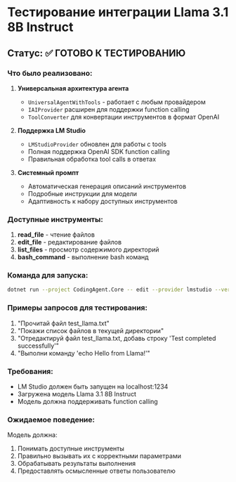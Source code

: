 # Тестирование интеграции Llama 3.1 8B Instruct

## Статус: ✅ ГОТОВО К ТЕСТИРОВАНИЮ

### Что было реализовано:

1. **Универсальная архитектура агента**
   - `UniversalAgentWithTools` - работает с любым провайдером
   - `IAIProvider` расширен для поддержки function calling
   - `ToolConverter` для конвертации инструментов в формат OpenAI

2. **Поддержка LM Studio**
   - `LMStudioProvider` обновлен для работы с tools
   - Полная поддержка OpenAI SDK function calling
   - Правильная обработка tool calls в ответах

3. **Системный промпт**
   - Автоматическая генерация описаний инструментов
   - Подробные инструкции для модели
   - Адаптивность к набору доступных инструментов

### Доступные инструменты:

1. **read_file** - чтение файлов
2. **edit_file** - редактирование файлов  
3. **list_files** - просмотр содержимого директорий
4. **bash_command** - выполнение bash команд

### Команда для запуска:

```bash
dotnet run --project CodingAgent.Core -- edit --provider lmstudio --verbose
```

### Примеры запросов для тестирования:

1. "Прочитай файл test_llama.txt"
2. "Покажи список файлов в текущей директории"
3. "Отредактируй файл test_llama.txt, добавь строку 'Test completed successfully'"
4. "Выполни команду 'echo Hello from Llama!'"

### Требования:

- LM Studio должен быть запущен на localhost:1234
- Загружена модель Llama 3.1 8B Instruct
- Модель должна поддерживать function calling

### Ожидаемое поведение:

Модель должна:
1. Понимать доступные инструменты
2. Правильно вызывать их с корректными параметрами
3. Обрабатывать результаты выполнения
4. Предоставлять осмысленные ответы пользователю